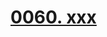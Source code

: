# [0060. xxx](https://github.com/tnotesjs/TNotes.react/tree/main/notes/0060.%20xxx)

<!-- region:toc -->



<!-- endregion:toc -->
